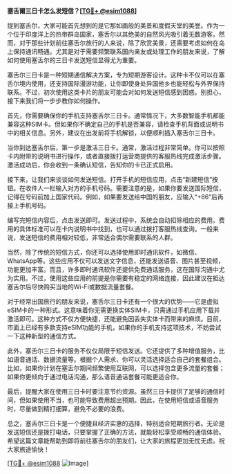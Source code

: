 **塞舌爾三日卡怎么发短信？[[TG💪+ @esim1088](https://t.me/s/esim1088)]**

提到塞舌尔，大家可能首先想到的是它那如画般的美景和度假天堂的美誉。作为一个位于印度洋上的热带群岛国家，塞舌尔以其绝美的自然风光吸引着无数游客。然而，对于那些计划前往塞舌尔旅行的人来说，除了欣赏美景，还需要考虑如何在岛上保持通讯畅通。尤其是对于需要频繁联系国内亲友或处理工作的朋友来说，了解如何使用塞舌尔的三日卡发送短信显得尤为重要。

塞舌尔三日卡是一种短期通信解决方案，专为短期游客设计。这种卡不仅可以在塞舌尔境内使用，还支持国际漫游功能，让你即使身处异国他乡也能轻松与外界保持联系。不过，初次使用这类卡片的朋友可能会对如何发送短信感到困惑。别担心，接下来我们将一步步教你如何操作。

首先，你需要确保你的手机支持塞舌尔三日卡。通常情况下，大多数智能手机都能兼容这种SIM卡。但如果你不确定自己的手机是否兼容，请检查手机背面或说明书中的相关信息。另外，建议在出发前将手机解锁，以便顺利插入塞舌尔三日卡。

当你到达塞舌尔后，第一步是激活三日卡。通常，激活过程非常简单。你可以按照卡内附带的说明书进行操作，或者直接拨打运营商提供的客服热线完成激活步骤。激活成功后，你会收到一条确认短信，告知你的卡已正式启用。

接下来，让我们来谈谈如何发送短信。打开手机的短信应用，点击“新建短信”按钮。在收件人一栏输入对方的手机号码。需要注意的是，如果你要发送国际短信，记得在号码前加上国家代码。例如，如果要发送给中国的朋友，应输入“+86”后再接上手机号码。

编写完短信内容后，点击发送即可。发送过程中，系统会自动扣除相应的费用。费用的具体标准可以在卡内说明书中找到，也可以通过拨打客服热线查询。一般来说，发送短信的费用相对较低，非常适合偶尔需要联系的人群。

当然，除了传统的短信方式，你还可以选择使用即时通讯软件，如微信、WhatsApp等。这些应用不仅可以发送文字信息，还能发送语音、图片甚至视频，功能更加丰富。而且，许多即时通讯软件还提供免费通话服务，这在国际沟通中尤为实用。不过，使用这些应用的前提是你需要有稳定的网络连接，因此建议在抵达塞舌尔后尽快购买当地的Wi-Fi或数据流量套餐。

对于经常出国旅行的朋友来说，塞舌尔三日卡还有一个很大的优势——它是虚拟eSIM卡的一种形式。这意味着你无需更换实体SIM卡，只需通过手机应用下载并激活即可。这种方式不仅方便快捷，还能避免因丢失实体卡而带来的麻烦。目前，市面上已经有多款支持eSIM功能的手机，如果你的手机支持这项技术，不妨尝试一下这种新型的通信方式。

此外，塞舌尔三日卡的服务不仅仅局限于短信发送。它还提供了多种增值服务，比如语音通话、数据流量等。根据个人需求，你可以灵活选择适合自己的套餐组合。比如，如果你计划在塞舌尔期间频繁使用互联网，可以选择包含更多流量的套餐；如果你更倾向于通过电话沟通，那么语音通话套餐可能更适合你。

最后，提醒大家在使用三日卡时要注意节约资源。虽然三日卡提供了足够的通信时间，但如果使用不当，也可能导致费用超出预期。因此，在使用短信或语音服务时，尽量做到精打细算，避免不必要的浪费。

总之，塞舌尔三日卡是一个便捷且经济实惠的选择，特别适合短期旅行者。无论是发送短信还是拨打电话，只要掌握了正确的方法，就能轻松享受顺畅的通信体验。希望这篇文章能帮助到即将前往塞舌尔的朋友们，让大家的旅程更加无忧无虑。祝大家旅途愉快！

[[TG💪+ @esim1088](https://t.me/s/esim1088) ![Image](https://i.postimg.cc/4NQfJmqS/Snipaste-2025-05-13-00-14-12.png)]